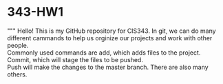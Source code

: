 # 343-HW1
"""
Hello! This is my GitHub repository for CIS343.
In git, we can do many different cammands to help us orginize our projects and work with other people.  
Commonly used commands are add, which adds files to the project. Commit, which will stage the files to be pushed.  
Push will make the changes to the master branch.  There are also many others.
